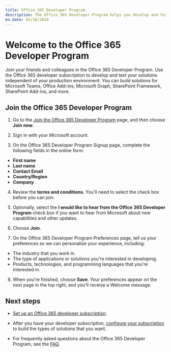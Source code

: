 ```yaml
---
title: Office 365 Developer Program
description: The Office 365 Developer Program helps you develop and test Office 365 solutions.
ms.date: 03/16/2018
---
```


# Welcome to the Office 365 Developer Program

Join your friends and colleagues in the Office 365 Developer Program. Use the Office 365 developer subscription to develop and test your solutions independent of your production environment. You can build solutions for Microsoft Teams, Office Add-ins, Microsoft Graph, SharePoint Framework, SharePoint Add-ins, and more.

## Join the Office 365 Developer Program

1. Go to the [Join the Office 365 Developer Program](https://aka.ms/o365devprogram) page, and then choose **Join now**.

2. Sign in with your Microsoft account.

3. On the Office 365 Developer Program Signup page, complete the following fields in the online form:

  - **First name**
  - **Last name**
  - **Contact Email**
  - **Country/Region**
  - **Company**

4. Review the **terms and conditions**. You'll need to select the check box before you can join.

5. Optionally, select the **I would like to hear from the Office 365 Developer Program** check box if you want to hear from Microsoft about new capabilities and other updates. 

6. Choose **Join**.

7. On the Office 365 Developer Program Preferences page, tell us your preferences so we can personalize your experience, including:

  - The industry that you work in.
  - The type of applications or solutions you're interested in developing.
  - Products, technologies, and programming languages that you're interested in.

8. When you're finished, choose **Save**. Your preferences appear on the next page in the top right, and you'll receive a Welcome message.

## Next steps

- [Set up an Office 365 developer subscription](office-365-developer-program-get-started.md). 

- After you have your developer subscription, [configure your subscription](configure-your-office-365-developer-subscription.md) to build the types of solutions that you want.

- For frequently asked questions about the Office 365 Developer Program, see the [FAQ](office-365-developer-program-faq.md).

